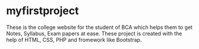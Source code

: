 # myfirstproject
These is the college website for the student of BCA which helps them to get Notes, Syllabus, Exam papers at ease. These project is created with the help of HTML, CSS, PHP and fromework like Bootstrap.
